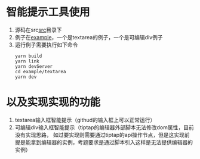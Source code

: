 # 智能提示工具使用

1. 源码在src[src](src)目录下
2. 例子在[example](example)，一个是textarea的例子，一个是可编辑div例子
3. 运行例子需要执行如下命令
   ```shell
   yarn build
   yarn link
   yarn devServer
   cd example/textarea
   yarn dev
   ```

# 以及实现实现的功能

1. textarea输入框智能提示（githud的输入框上可以正常运行）
2. 可编辑div输入框智能提示（tiptap的编辑器外部脚本无法修改dom属性，目前没有实现思路，
   如过要实现则需要通过tiptap的api操作节点，但是这实现前提是能拿到编辑器的实例，考题要求是通过脚本引入这样是无法提供编辑器的实例）
